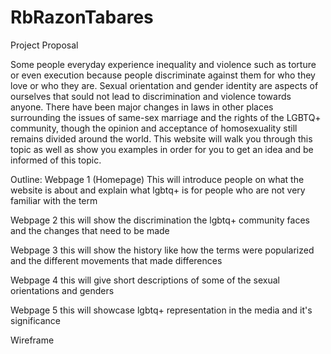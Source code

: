# RbRazonTabares
Project Proposal 

Some people everyday experience inequality and violence such as torture or even execution because people discriminate against them for who they love or who they are. Sexual orientation and gender identity are aspects of ourselves that sould not lead to discrimination and violence towards anyone. There have been major changes in laws in other places surrounding the issues of same-sex marriage and the rights of the LGBTQ+ community, though the opinion and acceptance of homosexuality still remains divided around the world. This website will walk you through this topic as well as show you examples in order for you to get an idea and be informed of this topic.

Outline:
Webpage 1 (Homepage)
This will introduce people on what the website is about and explain what lgbtq+ is for people who are not very familiar with the term

Webpage 2
this will show the discrimination the lgbtq+ community faces and the changes that need to be made

Webpage 3
this will show the history like how the terms were popularized and the different movements that made differences

Webpage 4
this will give short descriptions of some of the sexual orientations and genders

Webpage 5
this will showcase lgbtq+ representation in the media and it's significance

Wireframe
